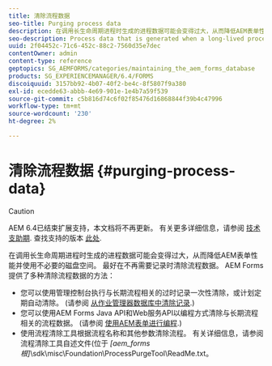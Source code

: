 ```yaml
---
title: 清除流程数据
seo-title: Purging process data
description: 在调用长生命周期进程时生成的进程数据可能会变得过大，从而降低AEM表单性能并使用不必要的磁盘空间。 了解如何清除流程数据。
seo-description: Process data that is generated when a long-lived process is invoked can become too large, resulting in lower AEM forms performance and the use of unnecessary disk space. See how you can purge process data.
uuid: 2f04452c-71c6-452c-88c2-7560d35e7dec
contentOwner: admin
content-type: reference
geptopics: SG_AEMFORMS/categories/maintaining_the_aem_forms_database
products: SG_EXPERIENCEMANAGER/6.4/FORMS
discoiquuid: 3157bb92-4b07-40f2-be4c-8f5807f9a380
exl-id: ecedde63-abbb-4e69-901e-1e4b7a59f539
source-git-commit: c5b816d74c6f02f85476d16868844f39b4c47996
workflow-type: tm+mt
source-wordcount: '230'
ht-degree: 2%

---
```


# 清除流程数据 {#purging-process-data}

>[!CAUTION]
>
>AEM 6.4已结束扩展支持，本文档将不再更新。 有关更多详细信息，请参阅 [技术支助期](https://helpx.adobe.com/cn/support/programs/eol-matrix.html). 查找支持的版本 [此处](https://experienceleague.adobe.com/docs/).

在调用长生命周期进程时生成的进程数据可能会变得过大，从而降低AEM表单性能并使用不必要的磁盘空间。 最好在不再需要记录时清除流程数据。 AEM Forms提供了多种清除流程数据的方法：

* 您可以使用管理控制台执行与长期流程相关的过时记录一次性清除，或计划定期自动清除。 (请参阅 [从作业管理器数据库中清除记录](/help/forms/using/admin-help/purge-records-job-manager-database.md#purge-records-from-the-job-manager-database).)
* 您可以使用AEM Forms Java API和Web服务API以编程方式清除与长期流程相关的流程数据。 (请参阅 [使用AEM表单进行编程](https://www.adobe.com/go/learn_aemforms_programming_63).)
* 使用流程清除工具根据流程名称和其他参数清除流程。 有关详细信息，请参阅流程清除工具自述文件(位于 *[aem_forms根]*\sdk\misc\Foundation\ProcessPurgeTool\ReadMe.txt。
